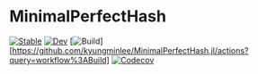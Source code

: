 # MinimalPerfectHash

[![Stable](https://img.shields.io/badge/docs-stable-blue.svg)](https://kyungminlee.github.io/MinimalPerfectHash.jl/stable)
[![Dev](https://img.shields.io/badge/docs-dev-blue.svg)](https://kyungminlee.github.io/MinimalPerfectHash.jl/dev)
[![Build](https://github.com/kyungminlee/MinimalPerfectHash.jl/workflows/Build/badge.svg)][https://github.com/kyungminlee/MinimalPerfectHash.jl/actions?query=workflow%3ABuild]
[![Codecov](https://codecov.io/gh/kyungminlee/MinimalPerfectHash.jl/branch/master/graph/badge.svg)](https://codecov.io/gh/kyungminlee/MinimalPerfectHash.jl)